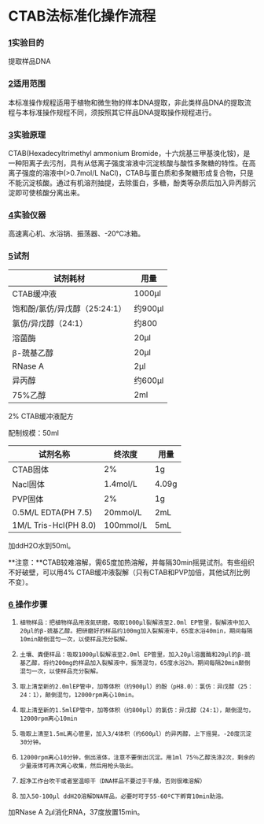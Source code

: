 # CTAB法标准化操作流程

### [1]()实验目的

提取样品DNA

### [2]()适用范围

本标准操作规程适用于植物和微生物的样本DNA提取，非此类样品DNA的提取流程与本标准操作规程不同，须按照其它样品DNA提取操作规程进行。

### [3]()实验原理

CTAB(Hexadecyltrimethyl ammonium Bromide，十六烷基三甲基溴化铵)，是一种阳离子去污剂，具有从低离子强度溶液中沉淀核酸与酸性多聚糖的特性。在高离子强度的溶液中(>0.7mol/L NaCl)，CTAB与蛋白质和多聚糖形成复合物，只是不能沉淀核酸。通过有机溶剂抽提，去除蛋白，多糖，酚类等杂质后加入异丙醇沉淀即可使核酸分离出来。

### [4]()实验仪器

高速离心机、水浴锅、振荡器、-20℃冰箱。

### [5]()试剂

| 试剂耗材                | 用量     |
| ------------------- | ------ |
| CTAB缓冲液             | 1000μl |
| 饱和酚/氯仿/异戊醇（25:24:1） | 约900μl |
| 氯仿/异戊醇（24:1）        | 约800   |
| 溶菌酶                 | 20μl   |
| β-巯基乙醇              | 20μl   |
| RNase A             | 2μl    |
| 异丙醇                 | 约600μl |
| 75%乙醇               | 2ml    |

2% CTAB缓冲液配方

配制规模：50ml

| 试剂名称                  | 终浓度       | 用量    |
| --------------------- | --------- | ----- |
| CTAB固体                | 2%        | 1g    |
| Nacl固体                | 1.4mol/L  | 4.09g |
| PVP固体                 | 2%        | 1g    |
| 0.5M/L EDTA(PH 7.5)   | 20mmol/L  | 2mL   |
| 1M/L Tris-Hcl(PH 8.0) | 100mmol/L | 5mL   |

加ddH2O水到50ml。

**注意：**CTAB较难溶解，需65度加热溶解，并每隔30min摇晃试剂。有些组织不好破壁，可以用4% CTAB缓冲液裂解（只有CTAB和PVP加倍，其他试剂比例不变）。

### [6 ]()操作步骤

1)     植物样品：把植物样品用液氮研磨，吸取1000μl裂解液至2.0ml EP管里，裂解液中加入20μl的β-巯基乙醇。把研磨好的样品约100mg加入裂解液中，65度水浴40min，期间每隔10min颠倒混匀一次，以使样品充分裂解。

2)     土壤、粪便样品：吸取1000μl裂解液至2.0ml EP管里，加入20μl溶菌酶和20μl的β-巯基乙醇，将约200mg的样品加入裂解液中，振荡混匀，65度水浴2h，期间每隔20min颠倒混匀一次，以使样品充分裂解。

3)     取上清至新的2.0mlEP管中，加等体积（约900μl）的酚（pH8.0）：氯仿：异戊醇（25：24：1），颠倒混匀，12000rpm离心10min。

4)     取上清至新的1.5mlEP管中，加等体积（约800μl）的氯仿：异戊醇（24:1），颠倒混匀，12000rpm离心10min

5)     吸取上清至1.5mL离心管里，加入3/4体积（约600μl）的异丙醇，上下摇晃，-20度沉淀30分钟。

6)     12000rpm离心10分钟，倒出液体，注意不要倒出沉淀。用1ml 75％乙醇洗涤2次，剩余的少量液体可再次离心收集，然后用枪头吸出。

7)     超净工作台吹干或者室温晾干（DNA样品不要过于干燥，否则很难溶解）

8)     加入50-100μl ddH2O溶解DNA样品，必要时可于55-60ºC下孵育10min助溶。

加RNase A 2μl消化RNA，37度放置15min。